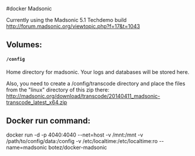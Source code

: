#docker Madsonic

Currently using the Madsonic 5.1 Techdemo build
http://forum.madsonic.org/viewtopic.php?f=17&t=1043

## Volumes:

#### `/config`

Home directory for madsonic.  Your logs and databases will be stored here.

Also, you need to create a /config/transcode directory and place the files from the "linux" directory of this zip there:
http://madsonic.org/download/transcode/20140411_madsonic-transcode_latest_x64.zip

## Docker run command:

docker run -d -p 4040:4040 --net=host -v /mnt:/mnt -v /path/to/config/data:/config -v /etc/localtime:/etc/localtime:ro --name=madsonic botez/docker-madsonic

